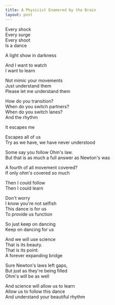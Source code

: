 ```yaml
---
title: A Physicist Enamored by the Brain
layout: post
---
```


Every shock<br>
Every surge<br>
Every shoot<br>
Is a dance<br>

A light show in darkness<br>

And I want to watch<br>
I want to learn

Not mimic your movements<br>
Just understand them<br>
Please let me understand them<br>

How do you transition?<br>
When do you switch partners?<br>
When do you switch lanes?<br>
And the rhythm

It escapes me<br>

Escapes all of us<br>
Try as we have, we have never understood<br>

Some say you follow Ohm's law.<br>
But that is as much a full answer as Newton's was<br>

A fourth of all movement covered?<br>
If only ohm's covered so much<br>

Then I could follow<br>
Then I could learn<br>

Don't worry<br>
I know you're not selfish<br>
This dance is for us<br>
To provide us function<br>

So just keep on dancing<br>
Keep on dancing for us<br>

And we will use science<br>
That is its beauty.<br>
That is its point:<br>
A forever expanding bridge<br>

Sure Newton's laws left gaps,<br>
But just as they're being filled<br>
Ohm's will be as well <br>

And science will allow us to learn<br>
Allow us to follow this dance<br>
And understand your beautiful rhythm<br>
